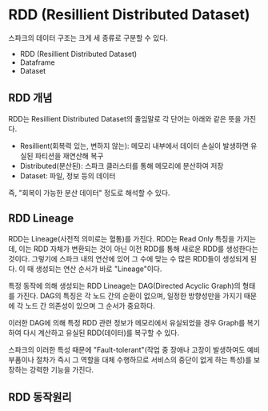 # RDD (Resillient Distributed Dataset)

스파크의 데이터 구조는 크게 세 종류로 구분할 수 있다.

- RDD (Resillient Distributed Dataset)
- Dataframe
- Dataset



## RDD 개념

RDD는 Resillient Distributed Dataset의 줄임말로 각 단어는 아래와 같은 뜻을 가진다.

- Resillient(회복력 있는, 변하지 않는): 메모리 내부에서 데이터 손실이 발생하면 유실된 파티션을 재연산해 복구
- Distributed(분산된): 스파크 클러스터를 통해 메모리에 분산하여 저장
- Dataset: 파일, 정보 등의 데이터

즉, "회복이 가능한 분산 데이터" 정도로 해석할 수 있다.



## RDD Lineage

RDD는 Lineage(사전적 의미로는 혈통)를 가진다.
RDD는 Read Only 특징을 가지는데, 이는 RDD 자체가 변환되는 것이 아닌 이전 RDD를 통해 새로운 RDD를 생성한다는 것이다. 그렇기에 스파크 내의 연산에 있어 그 수에 맞는 수 많은 RDD들이 생성되게 된다.
이 때 생성되는 연산 순서가 바로 "Lineage"이다.

특정 동작에 의해 생성되는 RDD Lineage는 DAG(Directed Acyclic Graph)의 형태를 가진다.
DAG의 특징은 각 노드 간의 순환이 없으며, 일정한 방향성만을 가지기 때문에 각 노드 간 의존성이 있으며 그 순서가 중요하다.

이러한 DAG에 의해 특정 RDD 관련 정보가 메모리에서 유실되었을 경우 Graph를 복기하여 다시 계산하고 유실된 RDD(데이터)를 복구할 수 있다.

스파크의 이러한 특성 때문에 "Fault-tolerant"(작업 중 장애나 고장이 발생하여도 예비 부품이나 절차가 즉시 그 역할을 대체 수행하므로 서비스의 중단이 없게 하는 특성)를 보장하는 강력한 기능을 가진다.



## RDD 동작원리